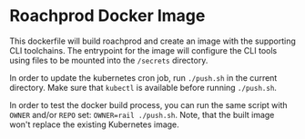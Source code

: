 # Roachprod Docker Image

This dockerfile will build roachprod and create an image with the supporting
CLI toolchains. The entrypoint for the image will configure the CLI tools using
files to be mounted into the `/secrets` directory.

In order to update the kubernetes cron job, run `./push.sh` in the current
directory. Make sure that `kubectl` is available before running `./push.sh`.

In order to test the docker build process, you can run the same script with
`OWNER` and/or `REPO` set: `OWNER=rail ./push.sh`. Note, that the built image
won't replace the existing Kubernetes image.
